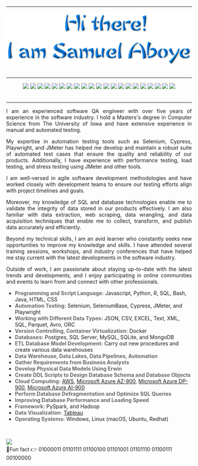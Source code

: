 ###### 
______________________________________________________________________________________________________________________________________________________

<!-- <h1 align="center"> Hi there 👋</h1>
<h1 align="center"> I'm Samuel Aboye.</h1> -->


<p align="center"><img src="/assets/logo-trans-3.png" style="display: block; margin: auto;"></p>



###### 
______________________________________________________________________________________________________________________________________________________
<p align="center">
  <img src="https://img.shields.io/badge/Playwright-%234478A2.svg?&style=for-the-badge&logo=playwright&logoColor=green">
  <img src="https://img.shields.io/badge/Cypress-%2317202C.svg?&style=for-the-badge&logo=cypress&logoColor=white">
  <img src="https://img.shields.io/badge/Selenium-%230075a8.svg?&style=for-the-badge&logo=selenium&logoColor=white">
  <img src="https://img.shields.io/badge/Python-%233776AB.svg?&style=for-the-badge&logo=python&logoColor=white">
  <img src="https://img.shields.io/badge/JMeter-%23E81C27.svg?&style=for-the-badge&logo=apachejmeter&logoColor=white">
  <img src="https://img.shields.io/badge/Jenkins-%23D24939.svg?&style=for-the-badge&logo=jenkins&logoColor=white">
  <img src="https://img.shields.io/badge/Amazon%20AWS-%23FF9900.svg?&style=for-the-badge&logo=amazonaws&logoColor=white">
  <img src="https://img.shields.io/badge/SQL-%230075a8.svg?&style=for-the-badge&logo=sql&logoColor=white">
  <img src="https://img.shields.io/badge/R-%23276DC3.svg?&style=for-the-badge&logo=r&logoColor=white">
  <img src="https://img.shields.io/badge/Data%20Pipeline-%23323189.svg?&style=for-the-badge">
  <img src="https://img.shields.io/badge/ETL-%2300FFFF.svg?&style=for-the-badge">
  <img src="https://img.shields.io/badge/Data%20Warehouse-%23807E7C.svg?&style=for-the-badge">
  <img src="https://img.shields.io/badge/Data%20Lakes-%230000FF.svg?&style=for-the-badge">
  <img src="https://img.shields.io/badge/ISTQB-%23000000.svg?&style=for-the-badge&logo=istqb">
  <img src="https://img.shields.io/badge/TestCafe-%23E04A3F.svg?&style=for-the-badge&logo=testcafe&logoColor=white">
  <img src="https://img.shields.io/badge/Webdriver.io-%23EA5906.svg?&style=for-the-badge&logo=webdriverio&logoColor=white">
  <img src="https://img.shields.io/badge/SeleniumBase-%23FFA500.svg?&style=for-the-badge">
  <img src="https://img.shields.io/badge/Jira-%23004880.svg?&style=for-the-badge&logo=jira&logoColor=white">
  <img src="https://img.shields.io/badge/Accessibility-Lighthouse-%23F64A1D.svg?style=for-the-badge">
   <img src="https://img.shields.io/badge/Accessibility%20Testing-AXE-%23FE5E00.svg?style=for-the-badge">
  <img src="https://img.shields.io/badge/Accessibility%20Testing-WAVE-%235555FF.svg?style=for-the-badge">
</p>

###### 
________________________________________________________________________________________________________________________________________________________
  
<p align="justify">
I am an experienced software QA engineer with over five years of experience in the software industry. I hold a Masters's degree in Computer Science from The University of Iowa and have extensive experience in manual and automated testing.<p>

<p align="justify">
My expertise in automation testing tools such as Selenium, Cypress, Playwright, and JMeter has helped me develop and maintain a robust suite of automated test cases that ensure the quality and reliability of our products. Additionally, I have experience with performance testing, load testing, and stress testing using JMeter and other tools.<p>

<p align="justify">
I am well-versed in agile software development methodologies and have worked closely with development teams to ensure our testing efforts align with project timelines and goals.<p>

<p align="justify">
Moreover, my knowledge of SQL and database technologies enable me to validate the integrity of data stored in our products effectively. I am also familiar with data extraction, web scraping, data wrangling, and data acquisition techniques that enable me to collect, transform, and publish data accurately and efficiently.<p>

<p align="justify">
Beyond my technical skills, I am an avid learner who constantly seeks new opportunities to improve my knowledge and skills. I have attended several training sessions, workshops, and industry conferences that have helped me stay current with the latest developments in the software industry. </p>

<p align="justify">
Outside of work, I am passionate about staying up-to-date with the latest trends and developments, and I enjoy participating in online communities and events to learn from and connect with other professionals.</p>

- <span style="color:dimgray">**Programming and Script Language:**</span> Javascript, Python, R, SQL, Bash, Java, HTML, CSS
- <span style="color:dimgray">**Automation Testing:**</span> Selenium, SeleniumBase, Cypress, JMeter, and Playwright
- <span style="color:dimgray">**Working with Different Data Types:**</span> JSON, CSV, EXCEL, Text, XML, SQL, Parquet, Avro, ORC
- <span style="color:dimgray">**Version Controlling, Container Virtualization:**</span> Docker
- <span style="color:dimgray">**Databases:**</span> Postgres, SQL Server, MySQL, SQLite, and MongoDB
- <span style="color:dimgray">**ETL Database Model Development:**</span> Carry out new procedures and create various data warehouses
- <span style="color:dimgray">**Data Warehouse, Data Lakes, Data Pipelines, Automation**</span>
- <span style="color:dimgray">**Gather Requirements from Business Analysts**</span>
- <span style="color:dimgray">**Develop Physical Data Models Using Erwin**</span>
- <span style="color:dimgray">**Create DDL Scripts to Design Database Schema and Database Objects**</span>
- <span style="color:dimgray">**Cloud Computing:**</span> [AWS](https://www.credly.com/badges/dea7ab47-4d66-4343-bb4a-e8fda880cffa/linked_in_profile), [Microsoft Azure AZ-900](https://www.credly.com/badges/9eabe562-1fab-4a4e-80d4-657e0b20348b?source=linked_in_profile), [Microsoft Azure DP-900](https://www.credly.com/badges/1461e6e4-a945-4c84-a4e7-db1d3213b7a1), [Microsoft Azure AI-900](https://www.credly.com/badges/9e652dde-28a0-4561-b671-e1606f1789a3?source=linked_in_profile)
- <span style="color:dimgray">**Perform Database Defragmentation and Optimize SQL Queries**</span>
- <span style="color:dimgray">**Improving Database Performance and Loading Speed**</span>
- <span style="color:dimgray">**Framework:**</span> PySpark, and Hadoop
- <span style="color:dimgray">**Data Visualization:**</span> [Tableau](https://public.tableau.com/app/profile/saboye)
- <span style="color:dimgray">**Operating Systems:**</span> Windows, Linux (macOS, Ubuntu, Redhat)



<br>

<a href="https://linkedin.com/in/samuelaboye" target="_blank"><img src ="https://img.shields.io/badge/LinkedIn-0077B5?style=for-the-badge&logo=linkedin&logoColor=white" /></a><br>
:small_blue_diamond:Fun fact   👉   01000011 01101111 01100100 01101001 01101110 01100111 00100000


